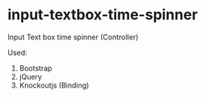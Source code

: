 # input-textbox-time-spinner
Input Text box time spinner (Controller)

Used:
1. Bootstrap
2. jQuery
3. Knockoutjs (Binding)
